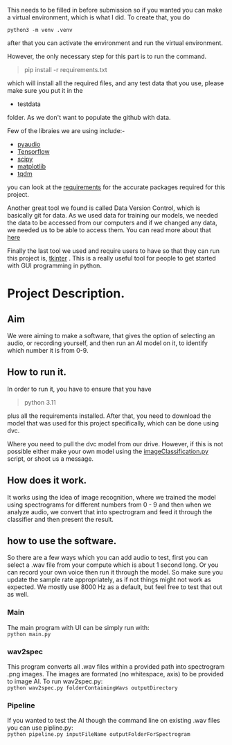 This needs to be filled in before submission
so if you wanted you can make a virtual environment, which is what I did. To create that, you do

`python3 -m venv .venv`

after that you can activate the environment and run the virtual environment.

However, the only necessary step for this part is to run the command.

> pip install -r requirements.txt

which will install all the required files, and any test data that you use, please make sure you put it in the 
* testdata

folder. As we don't want to populate the github with data.

Few of the libraies we are using include:-
* [pyaudio](https://people.csail.mit.edu/hubert/pyaudio/)
* [Tensorflow](https://www.tensorflow.org/api_docs/python/tf)
* [scipy](https://docs.scipy.org/doc/scipy/)
* [matplotlib](https://matplotlib.org/)
* [tqdm](https://tqdm.github.io/)

you can look at the [requirements](./requirements.txt) for the accurate packages required for this project.

Another great tool we found is called Data Version Control, which is basically git for data. As we used data for training our models, we needed the data to be accessed from our computers and if we changed any data, we needed us to be able to access them. 
You can read more about that [here](https://dvc.org/doc)

Finally the last tool we used and require users to have so that they can run this project is, [tkinter](https://docs.python.org/3/library/tkinter.html) . This is a really useful tool for people to get started with GUI programming in python.

# Project Description.
## Aim
We were aiming to make a software, that gives the option of selecting an audio, or recording yourself, and then run an AI model on it, to identify which number it is from 0-9.

## How to run it.
In order to run it, you have to ensure that you have 
> python 3.11

plus all the requirements installed. After that, you need to download the model that was used for this project specifically, which can be done using dvc.

Where you need to pull the dvc model from our drive. However, if this is not possible either make your own model using the [imageClassification.py](./imageClassification.py) script, or shoot us a message.

## How does it work.
It works using the idea of image recognition, where we trained the model using spectrograms for different numbers from 0 - 9 and then when we analyze audio, we convert that into spectrogram and feed it through the classifier and then present the result.

## how to use the software.

So there are a few ways which you can add audio to test, first you can select a .wav file from your compute which is about 1 second long. Or you can record your own voice then run it through the model. 
So make sure you update the sample rate appropriately, as if not things might not work as expected. We mostly use 8000 Hz as a default, but feel free to test that out as well.

### Main
The main program with UI can be simply run with:  
`python main.py`

### wav2spec
This program converts all .wav files within a provided path into spectrogram .png images.
The images are formated (no whitespace, axis) to be provided to image AI. 
To run wav2spec.py:  
`python wav2spec.py folderContainingWavs outputDirectory`

### Pipeline
If you wanted to test the AI though the command line on existing .wav files you can use pipline.py:  
`python pipeline.py inputFileName outputFolderForSpectrogram`

